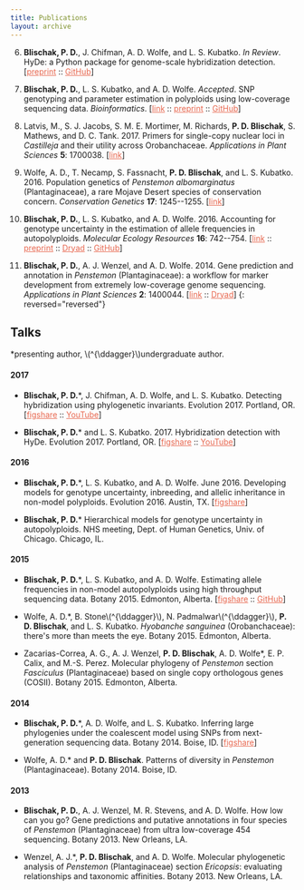 ```yaml
---
title: Publications
layout: archive
---
```


<style>

a {
  color: #e86850;
}

a:hover {
  color: #ffd800;
}

</style>

6. **Blischak, P. D.**, J. Chifman, A. D. Wolfe, and L. S. Kubatko. *In Review*.
HyDe: a Python package for genome-scale hybridization detection. [<a href="https://www.biorxiv.org/content/early/2017/09/15/188037" target="_blank">preprint</a> :: <a href="https://github.com/pblischak/HyDe" target="_blank">GitHub</a>]

5. **Blischak, P. D.**, L. S. Kubatko, and A. D. Wolfe. *Accepted*. SNP genotyping and parameter estimation in polyploids using low-coverage sequencing data. *Bioinformatics*. [<a href="https://doi.org/10.1093/bioinformatics/btx587" target="_blank">link</a> :: <a href="https://www.biorxiv.org/content/early/2017/07/24/120261" target="_blank">preprint</a> :: <a href="https://github.com/pblischak/polyploid-genotyping" target="_blank">GitHub</a>]

4. Latvis, M., S. J. Jacobs, S. M. E. Mortimer, M. Richards, **P. D. Blischak**, S. Mathews, and D. C. Tank. 2017. Primers for single-copy nuclear loci in *Castilleja* and their utility across Orobanchaceae. *Applications in Plant Sciences* **5**: 1700038. [<a href="http://www.bioone.org/doi/full/10.3732/apps.1700038" target="_blank">link</a>]

3. Wolfe, A. D., T. Necamp, S. Fassnacht, **P. D. Blischak**, and L. S. Kubatko. 2016. Population genetics of *Penstemon albomarginatus* (Plantaginaceae), a rare Mojave Desert species of conservation concern. *Conservation Genetics* **17**: 1245--1255. [<a href="http://link.springer.com/article/10.1007/s10592-016-0857-y" target="_blank">link</a>]

2. **Blischak, P. D.**, L. S. Kubatko, and A. D. Wolfe. 2016.
Accounting for genotype uncertainty in the estimation of allele frequencies in autopolyploids.
*Molecular Ecology Resources* **16**: 742--754. [<a href="http://onlinelibrary.wiley.com/doi/10.1111/1755-0998.12493/abstract" target="_blank">link</a> :: <a href="http://biorxiv.org/content/early/2015/09/23/021907" target="_blank">preprint</a> :: <a href="http://dx.doi.org/10.5061/dryad.t297p" target="_blank">Dryad</a> ::
<a href="https://github.com/pblischak/polyfreqs-ms-data" target="_blank">GitHub</a>]

1. **Blischak, P. D.**, A. J. Wenzel, and A. D. Wolfe. 2014.
Gene prediction and annotation in *Penstemon* (Plantaginaceae): a workflow for marker development from extremely low-coverage genome sequencing.
*Applications in Plant Sciences* **2**: 1400044. [<a href="http://www.bioone.org/doi/abs/10.3732/apps.1400044" target="_blank">link</a> ::
<a href="http://doi.org/10.5061/dryad.f6s22" target="_blank">Dryad</a>]
{: reversed="reversed"}

## Talks

\*presenting author, \\(^{\ddagger}\\)undergraduate author.

#### 2017

- **Blischak, P. D.**\*, J. Chifman, A. D. Wolfe, and L. S. Kubatko. Detecting hybridization using phylogenetic invariants. Evolution 2017. Portland, OR. [<a href="https://doi.org/10.6084/m9.figshare.5151724.v2" target="_blank">figshare</a> :: <a href="https://www.youtube.com/watch?v=57wv4sg3cSU" target="_blank">YouTube</a>]

- **Blischak, P. D.**\* and L. S. Kubatko. 2017. Hybridization detection with HyDe. Evolution 2017. Portland, OR. [<a href="https://doi.org/10.6084/m9.figshare.5144215.v1" target="_blank">figshare</a> :: <a href="https://www.youtube.com/watch?v=c6MAGa6C0U8" target="_blank">YouTube</a>]

#### 2016

- **Blischak, P. D.**\*, L. S. Kubatko, and A. D. Wolfe. June 2016. Developing models for genotype uncertainty, inbreeding, and allelic inheritance in non-model polyploids. Evolution 2016. Austin, TX. [<a href="https://dx.doi.org/10.6084/m9.figshare.3436619.v1" target="_blank">figshare</a>]

- <p><strong>Blischak, P. D.</strong>* Hierarchical models for genotype uncertainty in autopolyploids. NHS meeting, Dept. of Human Genetics, Univ. of Chicago. Chicago, IL.</p>


#### 2015

- **Blischak, P. D.**\*, L. S. Kubatko, and A. D. Wolfe.
Estimating allele frequencies in non-model autopolyploids using high throughput sequencing data.
Botany 2015. Edmonton, Alberta.
[<a href="http://dx.doi.org/10.6084/m9.figshare.1495514" target="_blank">figshare</a> ::
<a href="https://github.com/pblischak/botany2015" target="_blank">GitHub</a>]

- Wolfe, A. D.\*, B. Stone\\(^{\ddagger}\\), N. Padmalwar\\(^{\ddagger}\\), **P. D. Blischak**, and L. S. Kubatko.
*Hyobanche sanguinea* (Orobanchaceae): there's more than meets the eye.
Botany 2015. Edmonton, Alberta.

- Zacarias-Correa, A. G., A. J. Wenzel, **P. D. Blischak**, A. D. Wolfe\*, E. P. Calix, and M.-S. Perez.
Molecular phylogeny of *Penstemon* section *Fasciculus* (Plantaginaceae) based on single copy orthologous genes (COSII).
Botany 2015. Edmonton, Alberta.

#### 2014

- **Blischak, P. D.**\*, A. D. Wolfe, and L. S. Kubatko.
Inferring large phylogenies under the coalescent model using SNPs from next-generation sequencing data.
Botany 2014. Boise, ID.
[<a href="http://dx.doi.org/10.6084/m9.figshare.1436072" target="_blank">figshare</a>]

- Wolfe, A. D.\* and **P. D. Blischak**.
Patterns of diversity in *Penstemon* (Plantaginaceae).
Botany 2014. Boise, ID.

#### 2013

- **Blischak, P. D.**, A. J. Wenzel, M. R. Stevens, and A. D. Wolfe.
How low can you go?
Gene predictions and putative annotations in four species of *Penstemon* (Plantaginaceae) from ultra low-coverage 454 sequencing.
Botany 2013. New Orleans, LA.

- Wenzel, A. J.\*, **P. D. Blischak**, and A. D. Wolfe.
Molecular phylogenetic analysis of *Penstemon* (Plantaginaceae) section *Ericopsis*: evaluating relationships and taxonomic affinities.
Botany 2013. New Orleans, LA.
